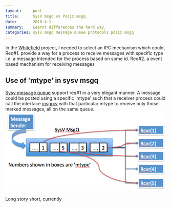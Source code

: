 ```yaml
---
layout:     post
title:      SysV msgq vs Posix msgq
date:       2018-4-1
summary:    Learnt differences the hard way.
categories: sysv msgq message queue protocols posix msgq
---
```


In the [Whitefield](https://github.com/whitefield-framework/whitefield)
project, I needed to select an IPC mechanism which could,
Req#1. provide a way for a process to receive messages with specific type i.e. a message intended for the process based on some id.
Req#2. a event based mechanism for receiving messages

## Use of 'mtype' in sysv msgq
[Sysv message queue](https://linux.die.net/man/7/svipc) support req#1 in a very elegant manner. A message could be posted using a specific 'mtype' such that a receiver process could call the interface [msgrcv](https://linux.die.net/man/2/msgrcv) with that particular mtype to receive only those marked messages, all on the same queue.
![Alt text](../images/sysv_msgq.png "SysV Message Queue")

Long story short, currently 
